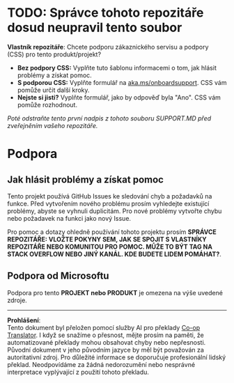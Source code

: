 <!--
CO_OP_TRANSLATOR_METADATA:
{
  "original_hash": "16623b0983ccd9d0cd0680b9604e9cf4",
  "translation_date": "2025-10-20T17:00:27+00:00",
  "source_file": "SUPPORT.md",
  "language_code": "cs"
}
-->
# TODO: Správce tohoto repozitáře dosud neupravil tento soubor

**Vlastník repozitáře**: Chcete podporu zákaznického servisu a podpory (CSS) pro tento produkt/projekt?

- **Bez podpory CSS:** Vyplňte tuto šablonu informacemi o tom, jak hlásit problémy a získat pomoc.
- **S podporou CSS:** Vyplňte formulář na [aka.ms/onboardsupport](https://aka.ms/onboardsupport). CSS vám pomůže určit další kroky.
- **Nejste si jisti?** Vyplňte formulář, jako by odpověď byla "Ano". CSS vám pomůže rozhodnout.

*Poté odstraňte tento první nadpis z tohoto souboru SUPPORT.MD před zveřejněním vašeho repozitáře.*
<!-- markdownlint-disable-next-line MD025 - Justification: Standard Microsoft Template -->
# Podpora

## Jak hlásit problémy a získat pomoc  

Tento projekt používá GitHub Issues ke sledování chyb a požadavků na funkce. Před vytvořením nového problému prosím vyhledejte existující problémy, abyste se vyhnuli duplicitám. Pro nové problémy vytvořte chybu nebo požadavek na funkci jako nový Issue.

Pro pomoc a dotazy ohledně používání tohoto projektu prosím **SPRÁVCE REPOZITÁŘE: VLOŽTE POKYNY SEM, JAK SE SPOJIT S VLASTNÍKY REPOZITÁŘE NEBO KOMUNITOU PRO POMOC. MŮŽE TO BÝT TAG NA STACK OVERFLOW NEBO JINÝ KANÁL. KDE BUDETE LIDEM POMÁHAT?**.

## Podpora od Microsoftu  

Podpora pro tento **PROJEKT nebo PRODUKT** je omezena na výše uvedené zdroje.

---

**Prohlášení**:  
Tento dokument byl přeložen pomocí služby AI pro překlady [Co-op Translator](https://github.com/Azure/co-op-translator). I když se snažíme o přesnost, mějte prosím na paměti, že automatizované překlady mohou obsahovat chyby nebo nepřesnosti. Původní dokument v jeho původním jazyce by měl být považován za autoritativní zdroj. Pro důležité informace se doporučuje profesionální lidský překlad. Neodpovídáme za žádná nedorozumění nebo nesprávné interpretace vyplývající z použití tohoto překladu.